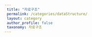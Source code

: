 ```yaml
---
 title: "자료구조"
 permalink: /categories/dataStructure/
 layout: category
 author_profile: false
 taxonomy: 자료구조
---
```


